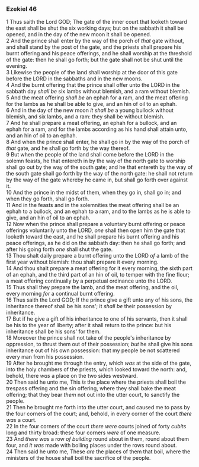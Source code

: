 ### Ezekiel 46

1 Thus saith the Lord GOD; The gate of the inner court that looketh toward the east shall be shut the six working days; but on the sabbath it shall be opened, and in the day of the new moon it shall be opened.  
2 And the prince shall enter by the way of the porch of *that* gate without, and shall stand by the post of the gate, and the priests shall prepare his burnt offering and his peace offerings, and he shall worship at the threshold of the gate: then he shall go forth; but the gate shall not be shut until the evening.  
3 Likewise the people of the land shall worship at the door of this gate before the LORD in the sabbaths and in the new moons.  
4 And the burnt offering that the prince shall offer unto the LORD in the sabbath day *shall be* six lambs without blemish, and a ram without blemish.  
5 And the meat offering *shall be* an ephah for a ram, and the meat offering for the lambs as he shall be able to give, and an hin of oil to an ephah.  
6 And in the day of the new moon *it shall be* a young bullock without blemish, and six lambs, and a ram: they shall be without blemish.  
7 And he shall prepare a meat offering, an ephah for a bullock, and an ephah for a ram, and for the lambs according as his hand shall attain unto, and an hin of oil to an ephah.  
8 And when the prince shall enter, he shall go in by the way of the porch of *that* gate, and he shall go forth by the way thereof.  
9 But when the people of the land shall come before the LORD in the solemn feasts, he that entereth in by the way of the north gate to worship shall go out by the way of the south gate; and he that entereth by the way of the south gate shall go forth by the way of the north gate: he shall not return by the way of the gate whereby he came in, but shall go forth over against it.  
10 And the prince in the midst of them, when they go in, shall go in; and when they go forth, shall go forth.  
11 And in the feasts and in the solemnities the meat offering shall be an ephah to a bullock, and an ephah to a ram, and to the lambs as he is able to give, and an hin of oil to an ephah.  
12 Now when the prince shall prepare a voluntary burnt offering or peace offerings voluntarily unto the LORD, *one* shall then open him the gate that looketh toward the east, and he shall prepare his burnt offering and his peace offerings, as he did on the sabbath day: then he shall go forth; and after his going forth *one* shall shut the gate.  
13 Thou shalt daily prepare a burnt offering unto the LORD *of* a lamb of the first year without blemish: thou shalt prepare it every morning.  
14 And thou shalt prepare a meat offering for it every morning, the sixth part of an ephah, and the third part of an hin of oil, to temper with the fine flour; a meat offering continually by a perpetual ordinance unto the LORD.  
15 Thus shall they prepare the lamb, and the meat offering, and the oil, every morning *for* a continual burnt offering.  
16 Thus saith the Lord GOD; If the prince give a gift unto any of his sons, the inheritance thereof shall be his sons'; it *shall be* their possession by inheritance.  
17 But if he give a gift of his inheritance to one of his servants, then it shall be his to the year of liberty; after it shall return to the prince: but his inheritance shall be his sons' for them.  
18 Moreover the prince shall not take of the people's inheritance by oppression, to thrust them out of their possession; *but* he shall give his sons inheritance out of his own possession: that my people be not scattered every man from his possession.  
19 After he brought me through the entry, which *was* at the side of the gate, into the holy chambers of the priests, which looked toward the north: and, behold, there *was* a place on the two sides westward.  
20 Then said he unto me, This *is* the place where the priests shall boil the trespass offering and the sin offering, where they shall bake the meat offering; that they bear *them* not out into the utter court, to sanctify the people.  
21 Then he brought me forth into the utter court, and caused me to pass by the four corners of the court; and, behold, in every corner of the court *there was* a court.  
22 In the four corners of the court *there were* courts joined of forty *cubits* long and thirty broad: these four corners *were* of one measure.  
23 And *there was* a row *of building* round about in them, round about them four, and *it was* made with boiling places under the rows round about.  
24 Then said he unto me, These *are* the places of them that boil, where the ministers of the house shall boil the sacrifice of the people.  

